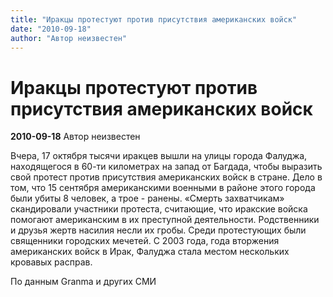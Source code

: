 ```yaml
---
title: "Иракцы протестуют против присутствия американских войск"
date: "2010-09-18"
author: "Автор неизвестен"
---
```


# Иракцы протестуют против присутствия американских войск

**2010-09-18** Автор неизвестен

Вчера, 17 октября тысячи иракцев вышли на улицы города Фалуджа, находящегося в 60-ти километрах на запад от Багдада, чтобы выразить свой протест против присутствия американских войск в стране. Дело в том, что 15 сентября американскими военными в районе этого города были убиты 8 человек, а трое - ранены. «Смерть захватчикам» скандировали участники протеста, считающие, что иракские войска помогают американским в их преступной деятельности. Родственники и друзья жертв насилия несли их гробы. Среди протестующих были священники городских мечетей. С 2003 года, года вторжения американских войск в Ирак, Фалуджа стала местом нескольких кровавых расправ.

По данным Granma и других СМИ